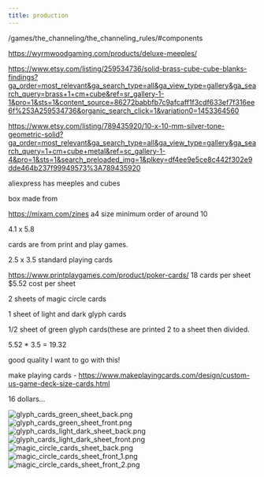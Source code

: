 ```yaml
---
title: production
---
```


/games/the_channeling/the_channeling_rules/#components

https://wyrmwoodgaming.com/products/deluxe-meeples/

https://www.etsy.com/listing/259534736/solid-brass-cube-cube-blanks-findings?ga_order=most_relevant&ga_search_type=all&ga_view_type=gallery&ga_search_query=brass+1+cm+cube&ref=sr_gallery-1-1&pro=1&sts=1&content_source=86272babbfb7c9afcaff1f3cdf633ef7f316ee6f%253A259534736&organic_search_click=1&variation0=1453364560

https://www.etsy.com/listing/789435920/10-x-10-mm-silver-tone-geometric-solid?ga_order=most_relevant&ga_search_type=all&ga_view_type=gallery&ga_search_query=1+cm+cube+metal&ref=sc_gallery-1-4&pro=1&sts=1&search_preloaded_img=1&plkey=df4ee9e5ce8c442f302e9dde464b237f99949573%3A789435920

aliexpress has meeples and cubes


box made from 

https://mixam.com/zines a4 size minimum order of around 10 

4.1 x 5.8 

cards are from print and play games.

2.5 x 3.5 standard playing cards 

https://www.printplaygames.com/product/poker-cards/
18 cards per sheet $5.52 cost per sheet

2 sheets of magic circle cards

1 sheet of light and dark glyph cards

1/2 sheet of green glyph cards(these are printed 2 to a sheet then divided.

5.52 * 3.5 = 19.32

good quality I want to go with this! 

make playing cards - https://www.makeplayingcards.com/design/custom-us-game-deck-size-cards.html

16 dollars...



![glyph_cards_green_sheet_back.png](./glyph_cards_green_sheet_back.png)
![glyph_cards_green_sheet_front.png](./glyph_cards_green_sheet_front.png)
![glyph_cards_light_dark_sheet_back.png](./glyph_cards_light_dark_sheet_back.png)
![glyph_cards_light_dark_sheet_front.png](./glyph_cards_light_dark_sheet_front.png)
![magic_circle_cards_sheet_back.png](./magic_circle_cards_sheet_back.png)
![magic_circle_cards_sheet_front_1.png](./magic_circle_cards_sheet_front_1.png)
![magic_circle_cards_sheet_front_2.png](./magic_circle_cards_sheet_front_2.png)